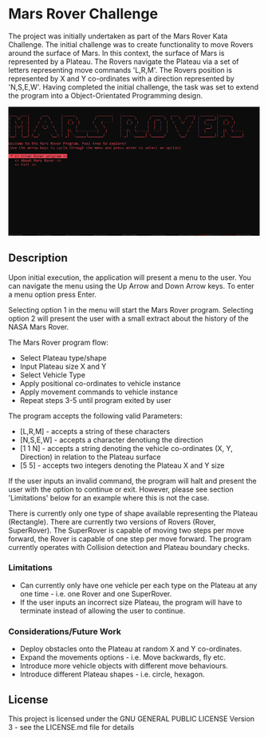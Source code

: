 # Mars Rover Challenge

The project was initially undertaken as part of the Mars Rover Kata Challenge. The initial challenge was to create functionality to move Rovers around the surface of Mars.
In this context, the surface of Mars is represented by a Plateau. The Rovers navigate the Plateau via a set of letters representing move commands 'L,R,M'. The Rovers position is 
represented by X and Y co-ordinates with a direction represented by 'N,S,E,W'.
Having completed the initial challenge, the task was set to extend the program into a Object-Orientated Programming design. 

![grab-landing-page](https://github.com/Hayley96/Mars-Rover/blob/main/GIF/MarsRoverAnimation.gif)

## Description

Upon initial execution, the application will present a menu to the user. You can navigate the menu using the Up Arrow and Down Arrow keys. To enter a menu option 
press Enter.

Selecting option 1 in the menu will start the Mars Rover program. Selecting option 2 will present the user with a small extract about the history of the NASA Mars Rover.

The Mars Rover program flow:

* Select Plateau type/shape
* Input Plateau size X and Y
* Select Vehicle Type
* Apply positional co-ordinates to vehicle instance
* Apply movement commands to vehicle instance
* Repeat steps 3-5 until program exited by user

The program accepts the following valid Parameters:

* [L,R,M] - accepts a string of these characters
* [N,S,E,W] - accepts a character denotiung the direction
* [1 1 N] - accepts a string denoting the vehicle co-ordinates (X, Y, Direction) in relation to the Plateau surface
* [5 5] - accepts two integers denoting the Plateau X and Y size

If the user inputs an invalid command, the program will halt and present the user with the option to continue or exit. However, please see section 'Limitations' below for an example 
where this is not the case.

There is currently only one type of shape available representing the Plateau (Rectangle).
There are currently two versions of Rovers (Rover, SuperRover). The SuperRover is capable of moving two steps per move forward, the Rover is capable of one step per move forward.
The program currently operates with Collision detection and Plateau boundary checks.

### Limitations

* Can currently only have one vehicle per each type on the Plateau at any one time - i.e. one Rover and one SuperRover.
* If the user inputs an incorrect size Plateau, the program will have to terminate instead of allowing the user to continue.


### Considerations/Future Work

* Deploy obstacles onto the Plateau at random X and Y co-ordinates.
* Expand the movements options - i.e. Move backwards, fly etc.
* Introduce more vehicle objects with different move behaviours.
* Introduce different Plateau shapes - i.e. circle, hexagon.

## License

This project is licensed under the GNU GENERAL PUBLIC LICENSE Version 3 - see the LICENSE.md file for details